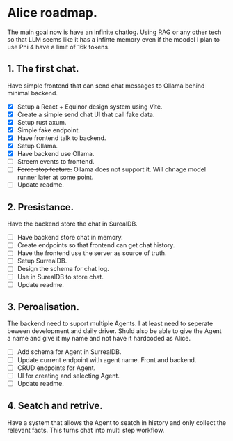 # Alice roadmap.

The main goal now is have an infinite chatlog. Using RAG or any other tech so that LLM seems like it has a infinte memory even if the moodel I plan to use Phi 4 have a limit of 16k tokens. 

## 1. The first chat.
Have simple frontend that can send chat messages to Ollama behind minimal backend.

 - [x] Setup a React + Equinor design system using Vite.
 - [x] Create a simple send chat UI that call fake data.
 - [x] Setup rust axum.
 - [x] Simple fake endpoint. 
 - [x] Have frontend talk to backend.
 - [x] Setup Ollama.
 - [x] Have backend use Ollama.
 - [ ] Streem events to frontend.
 - [ ] ~~Force stop feature.~~ Ollama does not support it. Will chnage model runner later at some point.
 - [ ] Update readme.

## 2. Presistance.
Have the backend store the chat in SurealDB.

 - [ ] Have backend store chat in memory.
 - [ ] Create endpoints so that frontend can get chat history.
 - [ ] Have the frontend use the server as source of truth.
 - [ ] Setup SurrealDB.
 - [ ] Design the schema for chat log.
 - [ ] Use in SurealDB to store chat.
 - [ ] Update readme.

## 3. Peroalisation.
The backend need to suport multiple Agents. I at least need to seperate beween development and daily driver. Shuld also be able to give the Agent a name and give it my name and not have it hardcoded as Alice. 

 - [ ] Add schema for Agent in SurrealDB.
 - [ ] Update current endpoint with agent name. Front and backend.
 - [ ] CRUD endpoints for Agent.
 - [ ] UI for creating and selecting Agent.
 - [ ] Update readme.

## 4. Seatch and retrive. 
Have a system that allows the Agent to seatch in history and only collect the relevant facts. This turns chat into multi step workflow.
